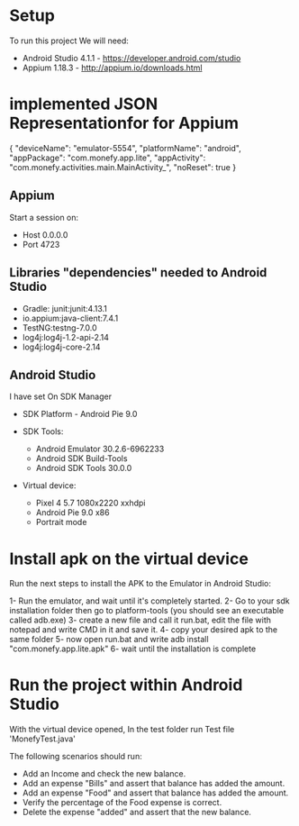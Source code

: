 # Setup

To run this project We will need:

- Android Studio 4.1.1 - https://developer.android.com/studio
- Appium 1.18.3 - http://appium.io/downloads.html

# implemented JSON Representationfor for Appium 

{
  "deviceName": "emulator-5554",
  "platformName": "android",
  "appPackage": "com.monefy.app.lite",
  "appActivity": "com.monefy.activities.main.MainActivity_",
  "noReset": true
}

## Appium
Start a session on:
- Host 0.0.0.0
- Port 4723

## Libraries "dependencies" needed to Android Studio
- Gradle: junit:junit:4.13.1
- io.appium:java-client:7.4.1
- TestNG:testng-7.0.0
- log4j:log4j-1.2-api-2.14
- log4j:log4j-core-2.14

## Android Studio
I have set On SDK Manager
- SDK Platform - Android Pie 9.0
- SDK Tools:
    - Android Emulator 30.2.6-6962233
    - Android SDK Build-Tools
    - Android SDK Tools 30.0.0

- Virtual device:
    - Pixel 4 5.7 1080x2220 xxhdpi
    - Android Pie 9.0 x86
    - Portrait mode

# Install apk on the virtual device
Run the next steps to install the APK to the Emulator in Android Studio:

1- Run the emulator, and wait until it's completely started.
2- Go to your sdk installation folder then go to platform-tools (you should see an executable called adb.exe)
3- create a new file and call it run.bat, edit the file with notepad and write CMD in it and save it.
4- copy your desired apk to the same folder
5- now open run.bat and write adb install "com.monefy.app.lite.apk"
6- wait until the installation is complete 

# Run the project within Android Studio
With the virtual device opened, In the test folder run Test file 'MonefyTest.java'

The following scenarios should run:
- Add an Income and check the new balance.
- Add an expense "Bills" and assert that balance has added the amount.
- Add an expense "Food" and assert that balance has added the amount.
- Verify the percentage of the Food expense is correct.
- Delete the expense "added" and assert that the new balance. 

